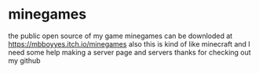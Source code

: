 # minegames
the public open source  of my game minegames can be downloded at https://mbboyyes.itch.io/minegames also this is kind of like minecraft and I need some help making a server page and servers thanks for checking out my github
